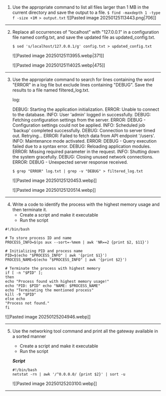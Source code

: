 1) Use the appropriate command to list all files larger than 1 MB in the current directory and save the output to a file.
	`$ find -maxdepth 1 -type f -size +1M > output.txt`
	![[Pasted image 20250125113443.png|706]]


---

2) Replace all occurrences of "localhost" with "127.0.0.1" in a configuration file named config.txt, and save the updated file as updated_config.txt.

	`$ sed 's/localhost/127.0.0.1/g' config.txt > updated_config.txt`

	![[Pasted image 20250125113955.webp|371]]

	![[Pasted image 20250125114025.webp|475]]

	

---

3) Use the appropriate command to search for lines containing the word "ERROR" in a log file but exclude lines containing "DEBUG". Save the results to a file named
	filtered_log.txt.

	log:
	
	DEBUG: Starting the application initialization.
	ERROR: Unable to connect to the database.
	INFO: User 'admin' logged in successfully.
	DEBUG: Fetching configuration settings from the server.
	ERROR: DEBUG - Configuration settings could not be applied.
	INFO: Scheduled job 'backup' completed successfully.
	DEBUG: Connection to server timed out. Retrying...
	ERROR: Failed to fetch data from API endpoint '/users'.
	INFO: Maintenance mode activated.
	ERROR: DEBUG - Query execution failed due to a syntax error.
	DEBUG: Reloading application modules.
	ERROR: Missing required parameter in the request.
	INFO: Shutting down the system gracefully.
	DEBUG: Closing unused network connections.
	ERROR: DEBUG - Unexpected server response received.

	`$ grep "ERROR" log.txt | grep -v "DEBUG" > filtered_log.txt`

	![[Pasted image 20250125120453.webp]]

	![[Pasted image 20250125120514.webp]]


---

4) Write a code to identify the process with the highest memory usage and then terminate it.
	- Create a script and make it executable
	- Run the script

```
#!/bin/bash 

# To store process ID and name 
PROCESS_INFO=$(ps aux --sort=-%mem | awk 'NR==2 {print $2, $11}') 

# Initializing PID and process name 
PID=$(echo "$PROCESS_INFO" | awk '{print $1}') 
PROCESS_NAME=$(echo "$PROCESS_INFO" | awk '{print $2}') 

# Terminate the process with highest memory 
if [ -n "$PID" ]; 
then 
echo "Process found with highest memory usage!" 
echo "PID: $PID" echo "NAME: $PROCESS_NAME" 
echo "Terminating the mentioned process" 
kill -9 "$PID" 
else echo 
"Process not found." 
fi
```

![[Pasted image 20250125204946.webp]]


---

5) Use the networking tool command and print all the gateway available in a sorted manner

	- Create a script and make it executable
	- Run the script
	
	***Script***
	```
	#!/bin/bash
	netstat -rn | awk '/^0.0.0.0/ {print $2}' | sort -u
	```

	![[Pasted image 20250125203100.webp]]

***
